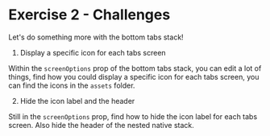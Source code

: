 # Exercise 2 - Challenges

Let's do something more with the bottom tabs stack!

1. Display a specific icon for each tabs screen

Within the `screenOptions` prop of the bottom tabs stack, you can edit a lot of things, find how you could display a
specific icon for each tabs screen, you can find the icons in the `assets` folder.

2. Hide the icon label and the header

Still in the `screenOptions` prop, find how to hide the icon label for each tabs screen. Also hide the header of the
nested native stack.
